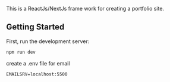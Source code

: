 This is a ReactJs/NextJs frame work for creating a portfolio site.

## Getting Started

First, run the development server:

```bash
npm run dev

```

create a .env file for email

```
EMAILSRV=localhost:5500
```
